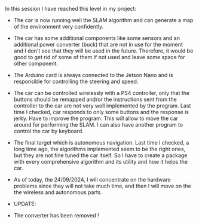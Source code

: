In this session I have reached this level in my project:

- The car is now running well the SLAM algorithm and can generate a map of the environment very confidently.
- The car has some additional components like some sensors and an additional power converter (buck) that are not in use for the moment and I don't see that they will be used in the future. Therefore, it would be good to get rid of some of them if not used and leave some space for other component.
- The Arduino card is always connected to the Jetson Nano and is responsible for controlling the steering and speed.
- The car can be controlled wirelessly with a PS4 controller, only that the buttons should be remapped and/or the instructions sent from the controller to the car are not very well implemented by the program. Last time I checked, car responds to only some buttons and the response is jerky. Have to improve the program. This will allow to move the car around for performing the SLAM. I can also have another program to control the car by keyboard.
- The final target which is autonomous navigation. Last time I checked, a long time ago, the algorithms implemented seem to be the right ones, but they are not fine tuned the car itself. So I have to create a package with every comprehensive algorithm and its utility and how it helps the car.

- As of today, the 24/09/2024, I will concentrate on the hardware problems since they will not take much time, and then I will move on the the wireless and autonomous parts.

- UPDATE:
- The converter has been removed !
